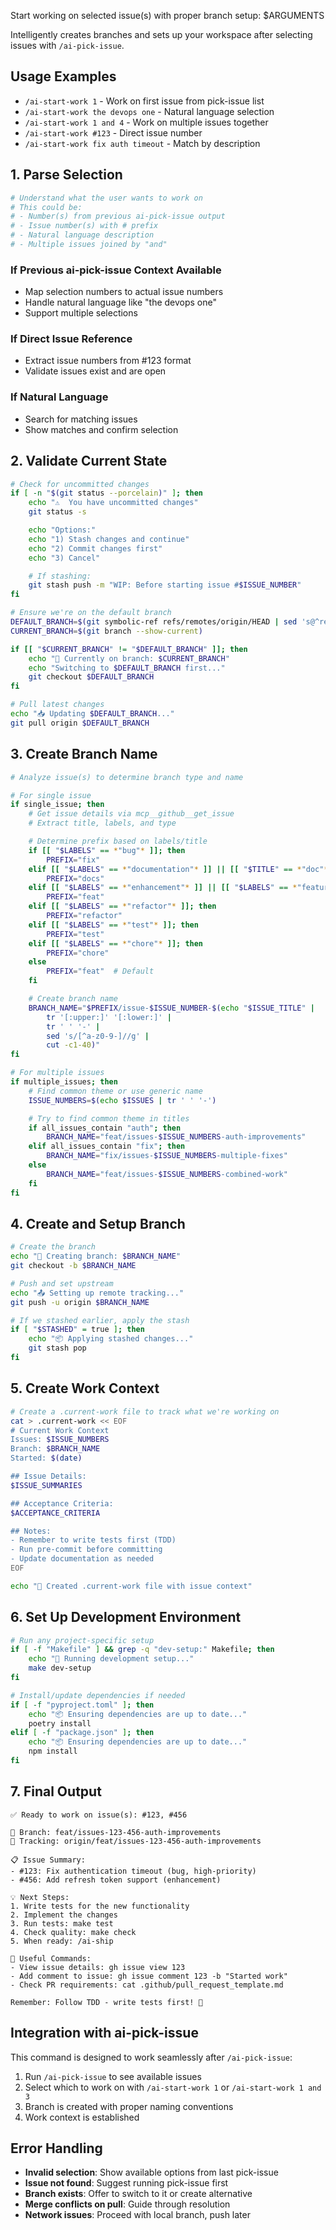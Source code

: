 Start working on selected issue(s) with proper branch setup: $ARGUMENTS

Intelligently creates branches and sets up your workspace after selecting issues with `/ai-pick-issue`.

## Usage Examples
- `/ai-start-work 1` - Work on first issue from pick-issue list
- `/ai-start-work the devops one` - Natural language selection
- `/ai-start-work 1 and 4` - Work on multiple issues together
- `/ai-start-work #123` - Direct issue number
- `/ai-start-work fix auth timeout` - Match by description

## 1. Parse Selection

```bash
# Understand what the user wants to work on
# This could be:
# - Number(s) from previous ai-pick-issue output
# - Issue number(s) with # prefix
# - Natural language description
# - Multiple issues joined by "and"
```

### If Previous ai-pick-issue Context Available
- Map selection numbers to actual issue numbers
- Handle natural language like "the devops one"
- Support multiple selections

### If Direct Issue Reference
- Extract issue numbers from #123 format
- Validate issues exist and are open

### If Natural Language
- Search for matching issues
- Show matches and confirm selection

## 2. Validate Current State

```bash
# Check for uncommitted changes
if [ -n "$(git status --porcelain)" ]; then
    echo "⚠️  You have uncommitted changes"
    git status -s

    echo "Options:"
    echo "1) Stash changes and continue"
    echo "2) Commit changes first"
    echo "3) Cancel"

    # If stashing:
    git stash push -m "WIP: Before starting issue #$ISSUE_NUMBER"
fi

# Ensure we're on the default branch
DEFAULT_BRANCH=$(git symbolic-ref refs/remotes/origin/HEAD | sed 's@^refs/remotes/origin/@@' || echo "main")
CURRENT_BRANCH=$(git branch --show-current)

if [[ "$CURRENT_BRANCH" != "$DEFAULT_BRANCH" ]]; then
    echo "📍 Currently on branch: $CURRENT_BRANCH"
    echo "Switching to $DEFAULT_BRANCH first..."
    git checkout $DEFAULT_BRANCH
fi

# Pull latest changes
echo "📥 Updating $DEFAULT_BRANCH..."
git pull origin $DEFAULT_BRANCH
```

## 3. Create Branch Name

```bash
# Analyze issue(s) to determine branch type and name

# For single issue
if single_issue; then
    # Get issue details via mcp__github__get_issue
    # Extract title, labels, and type

    # Determine prefix based on labels/title
    if [[ "$LABELS" == *"bug"* ]]; then
        PREFIX="fix"
    elif [[ "$LABELS" == *"documentation"* ]] || [[ "$TITLE" == *"doc"* ]]; then
        PREFIX="docs"
    elif [[ "$LABELS" == *"enhancement"* ]] || [[ "$LABELS" == *"feature"* ]]; then
        PREFIX="feat"
    elif [[ "$LABELS" == *"refactor"* ]]; then
        PREFIX="refactor"
    elif [[ "$LABELS" == *"test"* ]]; then
        PREFIX="test"
    elif [[ "$LABELS" == *"chore"* ]]; then
        PREFIX="chore"
    else
        PREFIX="feat"  # Default
    fi

    # Create branch name
    BRANCH_NAME="$PREFIX/issue-$ISSUE_NUMBER-$(echo "$ISSUE_TITLE" |
        tr '[:upper:]' '[:lower:]' |
        tr ' ' '-' |
        sed 's/[^a-z0-9-]//g' |
        cut -c1-40)"
fi

# For multiple issues
if multiple_issues; then
    # Find common theme or use generic name
    ISSUE_NUMBERS=$(echo $ISSUES | tr ' ' '-')

    # Try to find common theme in titles
    if all_issues_contain "auth"; then
        BRANCH_NAME="feat/issues-$ISSUE_NUMBERS-auth-improvements"
    elif all_issues_contain "fix"; then
        BRANCH_NAME="fix/issues-$ISSUE_NUMBERS-multiple-fixes"
    else
        BRANCH_NAME="feat/issues-$ISSUE_NUMBERS-combined-work"
    fi
fi
```

## 4. Create and Setup Branch

```bash
# Create the branch
echo "🌿 Creating branch: $BRANCH_NAME"
git checkout -b $BRANCH_NAME

# Push and set upstream
echo "📤 Setting up remote tracking..."
git push -u origin $BRANCH_NAME

# If we stashed earlier, apply the stash
if [ "$STASHED" = true ]; then
    echo "📦 Applying stashed changes..."
    git stash pop
fi
```

## 5. Create Work Context

```bash
# Create a .current-work file to track what we're working on
cat > .current-work << EOF
# Current Work Context
Issues: $ISSUE_NUMBERS
Branch: $BRANCH_NAME
Started: $(date)

## Issue Details:
$ISSUE_SUMMARIES

## Acceptance Criteria:
$ACCEPTANCE_CRITERIA

## Notes:
- Remember to write tests first (TDD)
- Run pre-commit before committing
- Update documentation as needed
EOF

echo "📝 Created .current-work file with issue context"
```

## 6. Set Up Development Environment

```bash
# Run any project-specific setup
if [ -f "Makefile" ] && grep -q "dev-setup:" Makefile; then
    echo "🔧 Running development setup..."
    make dev-setup
fi

# Install/update dependencies if needed
if [ -f "pyproject.toml" ]; then
    echo "📦 Ensuring dependencies are up to date..."
    poetry install
elif [ -f "package.json" ]; then
    echo "📦 Ensuring dependencies are up to date..."
    npm install
fi
```

## 7. Final Output

```
✅ Ready to work on issue(s): #123, #456

📌 Branch: feat/issues-123-456-auth-improvements
🔗 Tracking: origin/feat/issues-123-456-auth-improvements

📋 Issue Summary:
- #123: Fix authentication timeout (bug, high-priority)
- #456: Add refresh token support (enhancement)

💡 Next Steps:
1. Write tests for the new functionality
2. Implement the changes
3. Run tests: make test
4. Check quality: make check
5. When ready: /ai-ship

🔧 Useful Commands:
- View issue details: gh issue view 123
- Add comment to issue: gh issue comment 123 -b "Started work"
- Check PR requirements: cat .github/pull_request_template.md

Remember: Follow TDD - write tests first! 🧪
```

## Integration with ai-pick-issue

This command is designed to work seamlessly after `/ai-pick-issue`:

1. Run `/ai-pick-issue` to see available issues
2. Select which to work on with `/ai-start-work 1` or `/ai-start-work 1 and 3`
3. Branch is created with proper naming conventions
4. Work context is established

## Error Handling

- **Invalid selection**: Show available options from last pick-issue
- **Issue not found**: Suggest running pick-issue first
- **Branch exists**: Offer to switch to it or create alternative
- **Merge conflicts on pull**: Guide through resolution
- **Network issues**: Proceed with local branch, push later
